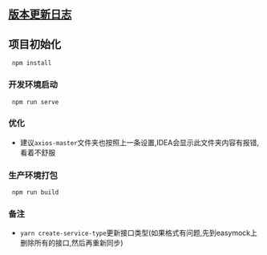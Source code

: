 ## [版本更新日志](/CHANGELOG.md)

## 项目初始化
```
 npm install
```

### 开发环境启动
```
 npm run serve
```

### 优化
* 建议`axios-master`文件夹也按照上一条设置,IDEA会显示此文件夹内容有报错,看着不舒服

### 生产环境打包
```
 npm run build
```


### 备注
* `yarn create-service-type`更新接口类型(如果格式有问题,先到easymock上删除所有的接口,然后再重新同步)
